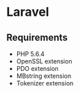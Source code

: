 # Laravel

## Requirements

 * PHP 5.6.4
 * OpenSSL extension
 * PDO extension
 * MBstring extension
 * Tokenizer extension
